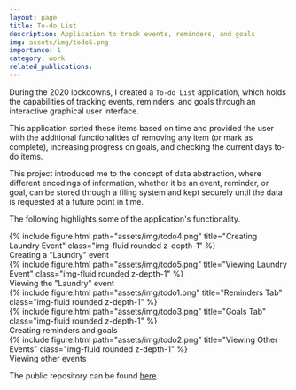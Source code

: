 ```yaml
---
layout: page
title: To-do List
description: Application to track events, reminders, and goals
img: assets/img/todo5.png
importance: 1
category: work
related_publications: 
---
```


During the 2020 lockdowns, I created a `To-do List` application, which holds the capabilities of tracking events, reminders, and goals through an interactive graphical user interface. 

This application sorted these items based on time and provided the user with the additional functionalities of removing any item (or mark as complete), increasing progress on goals, and checking the current days to-do items. 

This project introduced me to the concept of data abstraction, where different encodings of information, whether it be an event, reminder, or goal, can be stored through a filing system and kept securely until the data is requested at a future point in time. 

The following highlights some of the application's functionality.

<div class="row">
    <div class="col-sm mt-3 mt-md-0">
        {% include figure.html path="assets/img/todo4.png" title="Creating Laundry Event" class="img-fluid rounded z-depth-1" %}
    </div>
</div>
<div class="caption">
    Creating a "Laundry" event
</div>

<div class="row">
    <div class="col-sm mt-3 mt-md-0">
        {% include figure.html path="assets/img/todo5.png" title="Viewing Laundry Event" class="img-fluid rounded z-depth-1" %}
    </div>
</div>
<div class="caption">
    Viewing the "Laundry" event
</div>

<div class="row">
    <div class="col-sm mt-2 mt-md-0">
        {% include figure.html path="assets/img/todo1.png" title="Reminders Tab" class="img-fluid rounded z-depth-1" %}
    </div>
    <div class="col-sm mt-2 mt-md-0">
        {% include figure.html path="assets/img/todo3.png" title="Goals Tab" class="img-fluid rounded z-depth-1" %}
    </div>
</div>
<div class="caption">
    Creating reminders and goals
</div>

<div class="row">
    <div class="col-sm mt-3 mt-md-0">
        {% include figure.html path="assets/img/todo2.png" title="Viewing Other Events" class="img-fluid rounded z-depth-1" %}
    </div>
</div>
<div class="caption">
    Viewing other events
</div>

The public repository can be found <a href="https://github.com/GeoffreyBian/To-Do-List">here</a>.
